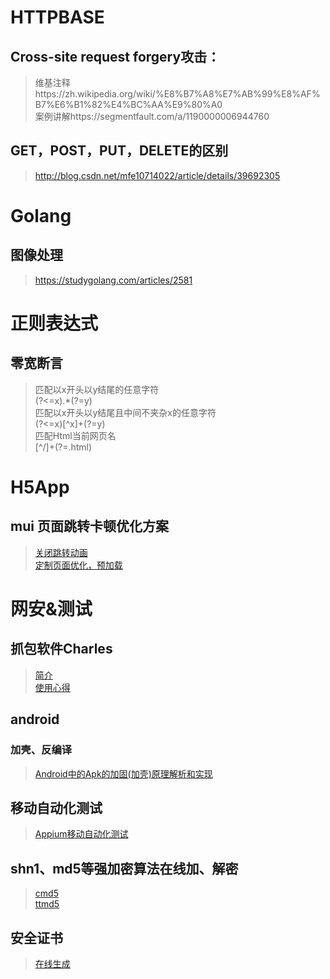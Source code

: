# HTTPBASE
## Cross-site request forgery攻击：
> 维基注释https://zh.wikipedia.org/wiki/%E8%B7%A8%E7%AB%99%E8%AF%B7%E6%B1%82%E4%BC%AA%E9%80%A0  
> 案例讲解https://segmentfault.com/a/1190000006944760
## GET，POST，PUT，DELETE的区别
> http://blog.csdn.net/mfe10714022/article/details/39692305
# Golang
## 图像处理
> https://studygolang.com/articles/2581
# 正则表达式
## 零宽断言
> 匹配以x开头以y结尾的任意字符  
(?<=x).*(?=y)  
匹配以x开头以y结尾且中间不夹杂x的任意字符  
(?<=x)[^x]+(?=y)  
匹配Html当前网页名  
[^/]+(?=\.html)  
# H5App
## mui 页面跳转卡顿优化方案
> [关闭跳转动画](http://www.html5plus.org/doc/zh_cn/webview.html#plus.webview.AnimationTypeShow)  
[定制页面优化，预加载](http://blog.csdn.net/uikoo9/article/details/44676963)
# 网安&测试
## 抓包软件Charles
> [简介](https://www.jianshu.com/p/68684780c1b0)  
[使用心得](https://www.jianshu.com/p/fdd7c681929c)
## android
### 加壳、反编译
> [Android中的Apk的加固(加壳)原理解析和实现](http://blog.csdn.net/jiangwei0910410003/article/details/48415225/)  
## 移动自动化测试
> [Appium移动自动化测试](http://www.cnblogs.com/fnng/p/4560298.html)
## shn1、md5等强加密算法在线加、解密
> [cmd5](http://www.cmd5.com)  
[ttmd5](http://www.cmd5.com/)
## 安全证书
> [在线生成](https://certificatetools.com/)
